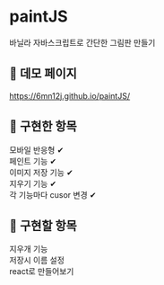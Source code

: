 # paintJS
바닐라 자바스크립트로 간단한 그림판 만들기


## 🚀 데모 페이지</br>
https://6mn12j.github.io/paintJS/

## 🤗 구현한 항목 </br>
모바일 반응형 ✔ </br>
페인트 기능 ✔ </br>
이미지 저장 기능 ✔ </br>
지우기 기능 ✔ </br>
각 기능마다 cusor 변경 ✔ </br>

## 🤔 구현할 항목 </br>
지우개 기능 </br>
저장시 이름 설정 </br>
react로 만들어보기 </br>
